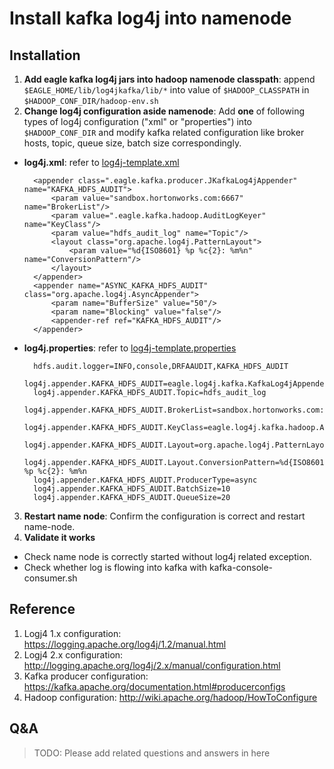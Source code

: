 Install kafka log4j into namenode
=================================

Installation
------------
1. **Add eagle kafka log4j jars into hadoop namenode classpath**: append `$EAGLE_HOME/lib/log4jkafka/lib/*` into value of `$HADOOP_CLASSPATH` in `$HADOOP_CONF_DIR/hadoop-env.sh`
2. **Change log4j configuration aside namenode**: Add **one** of following types of log4j configuration ("xml" or "properties") into `$HADOOP_CONF_DIR` and modify kafka related configuration like broker hosts, topic, queue size, batch size correspondingly.
  * **log4j.xml**: refer to [log4j-template.xml](https://github.xyz.com/eagle/eagle/blob/master/eagle-external/eagle-log4jkafka/src/main/resources/log4j-template.xml)
 
          <appender class=".eagle.kafka.producer.JKafkaLog4jAppender" name="KAFKA_HDFS_AUDIT">
              <param value="sandbox.hortonworks.com:6667" name="BrokerList"/>
              <param value=".eagle.kafka.hadoop.AuditLogKeyer" name="KeyClass"/>
              <param value="hdfs_audit_log" name="Topic"/>
              <layout class="org.apache.log4j.PatternLayout">
                  <param value="%d{ISO8601} %p %c{2}: %m%n" name="ConversionPattern"/>
              </layout>
          </appender>
          <appender name="ASYNC_KAFKA_HDFS_AUDIT" class="org.apache.log4j.AsyncAppender">
              <param name="BufferSize" value="50"/>
              <param name="Blocking" value="false"/>
              <appender-ref ref="KAFKA_HDFS_AUDIT"/>
          </appender>

  * **log4j.properties**: refer to [log4j-template.properties](https://github.xyz.com/eagle/eagle/blob/master/eagle-external/eagle-log4jkafka/src/main/resources/log4j-template.properties)
 
          hdfs.audit.logger=INFO,console,DRFAAUDIT,KAFKA_HDFS_AUDIT
          log4j.appender.KAFKA_HDFS_AUDIT=eagle.log4j.kafka.KafkaLog4jAppender
          log4j.appender.KAFKA_HDFS_AUDIT.Topic=hdfs_audit_log
          log4j.appender.KAFKA_HDFS_AUDIT.BrokerList=sandbox.hortonworks.com:6667
          log4j.appender.KAFKA_HDFS_AUDIT.KeyClass=eagle.log4j.kafka.hadoop.AuditLogKeyer
          log4j.appender.KAFKA_HDFS_AUDIT.Layout=org.apache.log4j.PatternLayout
          log4j.appender.KAFKA_HDFS_AUDIT.Layout.ConversionPattern=%d{ISO8601} %p %c{2}: %m%n
          log4j.appender.KAFKA_HDFS_AUDIT.ProducerType=async
          log4j.appender.KAFKA_HDFS_AUDIT.BatchSize=10
          log4j.appender.KAFKA_HDFS_AUDIT.QueueSize=20

3. **Restart name node**: Confirm the configuration is correct and restart name-node.
4. **Validate it works**
  * Check name node is correctly started without log4j related exception.
  * Check whether log is flowing into kafka with kafka-console-consumer.sh

Reference
---------
1. Logj4 1.x configuration: https://logging.apache.org/log4j/1.2/manual.html
2. Logj4 2.x configuration: http://logging.apache.org/log4j/2.x/manual/configuration.html 
3. Kafka producer configuration: https://kafka.apache.org/documentation.html#producerconfigs
4. Hadoop configuration: http://wiki.apache.org/hadoop/HowToConfigure

Q&A
---
> TODO: Please add related questions and answers in here 
